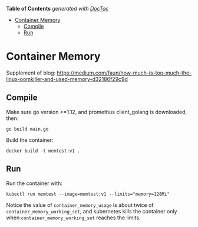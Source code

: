 <!-- START doctoc generated TOC please keep comment here to allow auto update -->
<!-- DON'T EDIT THIS SECTION, INSTEAD RE-RUN doctoc TO UPDATE -->
**Table of Contents**  *generated with [DocToc](https://github.com/thlorenz/doctoc)*

- [Container Memory](#container-memory)
  - [Compile](#compile)
  - [Run](#run)

<!-- END doctoc generated TOC please keep comment here to allow auto update -->

# Container Memory

Supplement of blog: https://medium.com/faun/how-much-is-too-much-the-linux-oomkiller-and-used-memory-d32186f29c9d

## Compile

Make sure go version >=1.12, and promethus client_golang is downloaded, then:

```
go build main.go
```

Build the container:

```
docker build -t memtest:v1 .
```

## Run

Run the container with:

```
kubectl run memtest --image=memtest:v1 --limits="memory=128Mi"
```

Notice the value of `container_memory_usage` is about twice of `container_memory_working_set`, and
kubernetes kills the container only when `container_memory_working_set` reaches the limits.
